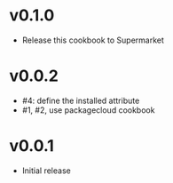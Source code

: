 # v0.1.0

* Release this cookbook to Supermarket

# v0.0.2

* #4: define the installed attribute
* #1, #2, use packagecloud cookbook

# v0.0.1

* Initial release
